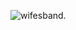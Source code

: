 ![wifesband.](https://media.discordapp.net/attachments/1118988824870133812/1288718110190469154/fdhdfgd.png?ex=66f633c4&is=66f4e244&hm=289ad05041576a33336fede78caf7e5b6cbbef913cb882ce17774cc7ddb357ba&=&format=webp&quality=lossless)
